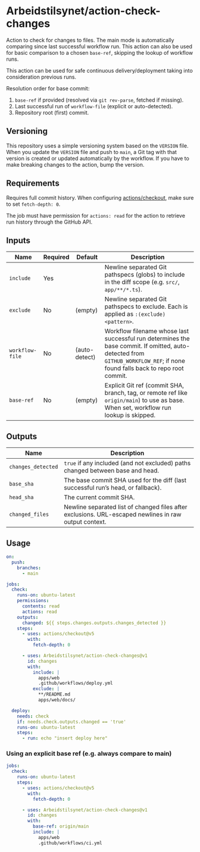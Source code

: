 # Arbeidstilsynet/action-check-changes

Action to check for changes to files. The main mode is automatically comparing since last successful workflow run. This action can also be used for basic comparison to a chosen `base-ref`, skipping the lookup of workflow runs.

This action can be used for safe continuous delivery/deployment taking into consideration previous runs.

Resolution order for base commit:

1. `base-ref` if provided (resolved via `git rev-parse`, fetched if missing).
2. Last successful run of `workflow-file` (explicit or auto-detected).
3. Repository root (first) commit.

## Versioning

This repository uses a simple versioning system based on the `VERSION` file.
When you update the `VERSION` file and push to `main`, a Git tag with that version is created or updated automatically by the workflow.
If you have to make breaking changes to the action, bump the version.

## Requirements

Requires full commit history. When configuring [actions/checkout](https://github.com/actions/checkout), make sure to set `fetch-depth: 0`.

The job must have permission for `actions: read` for the action to retrieve run history through the GitHub API.

## Inputs

| Name            | Required | Default       | Description                                                                                                                                                                 |
|-----------------|----------|---------------|-----------------------------------------------------------------------------------------------------------------------------------------------------------------------------|
| `include`       | Yes      |               | Newline separated Git pathspecs (globs) to include in the diff scope (e.g. `src/`, `app/**/*.ts`).                                                                          |
| `exclude`       | No       | (empty)       | Newline separated Git pathspecs to exclude. Each is applied as `:(exclude)<pattern>`.                                                                                       |
| `workflow-file` | No       | (auto-detect) | Workflow filename whose last successful run determines the base commit. If omitted, auto-detected from `GITHUB_WORKFLOW_REF`; if none found falls back to repo root commit. |
| `base-ref`      | No       | (empty)       | Explicit Git ref (commit SHA, branch, tag, or remote ref like `origin/main`) to use as base. When set, workflow run lookup is skipped.                                      |

## Outputs

| Name               | Description                                                                                           |
|--------------------|-------------------------------------------------------------------------------------------------------|
| `changes_detected` | `true` if any included (and not excluded) paths changed between base and head.                        |
| `base_sha`         | The base commit SHA used for the diff (last successful run’s head, or fallback).                      |
| `head_sha`         | The current commit SHA.                                                                               |
| `changed_files`    | Newline separated list of changed files after exclusions. URL-escaped newlines in raw output context. |

## Usage

```yaml
on:
  push:
    branches:
      - main

jobs:
  check:
    runs-on: ubuntu-latest
    permissions:
      contents: read
      actions: read
    outputs:
      changed: ${{ steps.changes.outputs.changes_detected }}
    steps:
      - uses: actions/checkout@v5
        with:
          fetch-depth: 0

      - uses: Arbeidstilsynet/action-check-changes@v1
        id: changes
        with:
          include: |
            apps/web
            .github/workflows/deploy.yml
          exclude: |
            **/README.md
            apps/web/docs/

  deploy:
    needs: check
    if: needs.check.outputs.changed == 'true'
    runs-on: ubuntu-latest
    steps:
      - run: echo "insert deploy here"
```

### Using an explicit base ref (e.g. always compare to main)

```yaml
jobs:
  check:
    runs-on: ubuntu-latest
    steps:
      - uses: actions/checkout@v5
        with:
          fetch-depth: 0

      - uses: Arbeidstilsynet/action-check-changes@v1
        id: changes
        with:
          base-ref: origin/main
          include: |
            apps/web
            .github/workflows/ci.yml
```
